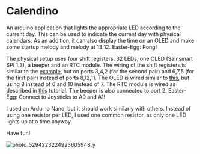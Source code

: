 # Calendino
An arduino application that lights the appropriate LED according to the current day. This can be used to indicate the current day with physical calendars.
As an addition, it can also display the time on an OLED and make some startup melody and melody at 13:12.
Easter-Egg: Pong!

The physical setup uses four shift registers, 32 LEDs, one OLED (Sainsmart SPI 1.3), a beeper and an RTC module. The wiring of the shift registers is similar to the [example](https://docs.arduino.cc/tutorials/communication/guide-to-shift-out#shftout22), but on ports 3,4,2 (for the second pair) and 6,7,5 (for the first pair) instead of ports 8,12,11. The OLED is wired similar to [this](https://forum.arduino.cc/t/problem-with-sainsmart-spi-1-3-oled/274912/4), but using 8 instead of 6 and 10 instead of 7. The RTC module is wired as described in [this](https://arduinogetstarted.com/tutorials/arduino-rtc) tutorial. The beeper is also connected to port 2.
Easter-Egg: Connect to Joysticks to A0 and A1!

I used an Arduino Nano, but it should work similarly with others. Instead of using one resistor per LED, I used one common resistor, as only one LED lights up at a time anyway.

Have fun!

![photo_5294223224923605948_y](https://user-images.githubusercontent.com/13370101/230446326-89a51c52-debb-4777-8d27-a83ece6ded83.jpg)
